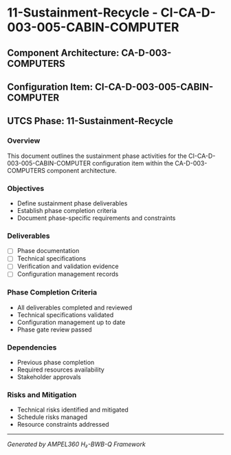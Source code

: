 # 11-Sustainment-Recycle - CI-CA-D-003-005-CABIN-COMPUTER

## Component Architecture: CA-D-003-COMPUTERS
## Configuration Item: CI-CA-D-003-005-CABIN-COMPUTER
## UTCS Phase: 11-Sustainment-Recycle

### Overview
This document outlines the sustainment phase activities for the CI-CA-D-003-005-CABIN-COMPUTER configuration item within the CA-D-003-COMPUTERS component architecture.

### Objectives
- Define sustainment phase deliverables
- Establish phase completion criteria
- Document phase-specific requirements and constraints

### Deliverables
- [ ] Phase documentation
- [ ] Technical specifications
- [ ] Verification and validation evidence
- [ ] Configuration management records

### Phase Completion Criteria
- All deliverables completed and reviewed
- Technical specifications validated
- Configuration management up to date
- Phase gate review passed

### Dependencies
- Previous phase completion
- Required resources availability
- Stakeholder approvals

### Risks and Mitigation
- Technical risks identified and mitigated
- Schedule risks managed
- Resource constraints addressed

---
*Generated by AMPEL360 H₂-BWB-Q Framework*
